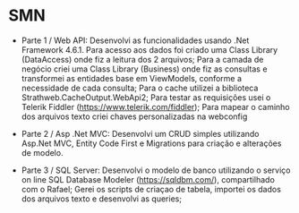 # SMN
- Parte 1 / Web API: 
Desenvolvi as funcionalidades usando .Net Framework 4.6.1. 
Para acesso aos dados foi criado uma Class Library (DataAccess) onde fiz a leitura dos 2 arquivos;
Para a camada de negócio criei uma Class Library (Business) onde fiz as consultas e transformei as entidades base em ViewModels, conforme a necessidade de cada consulta;
Para o cache utilizei a biblioteca Strathweb.CacheOutput.WebApi2;
Para testar as requisições usei o Telerik Fiddler (https://www.telerik.com/fiddler);
Para mapear o caminho dos arquivos texto criei chaves personalizadas na webconfig

- Parte 2 / Asp .Net MVC: 
Desenvolvi um CRUD simples utilizando Asp.Net MVC, Entity Code First e Migrations para criação e alterações de modelo.

- Parte 3 / SQL Server: 
Desenvolvi o modelo de banco utilizando o serviço on line SQL Database Modeler (https://sqldbm.com/), compartilhado com o Rafael;
Gerei os scripts de criaçao de tabela, importei os dados dos arquivos texto e desenvolvi as queries;
